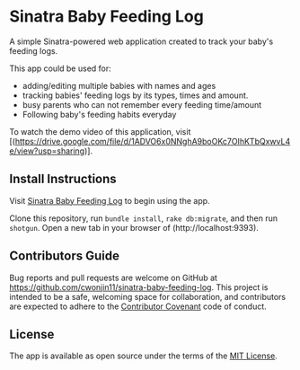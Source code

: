 # Sinatra Baby Feeding Log

A simple Sinatra-powered web application created to track your baby's feeding logs.

This app could be used for:
* adding/editing multiple babies with names and ages
* tracking babies' feeding logs by its types, times and amount.
* busy parents who can not remember every feeding time/amount
* Following baby's feeding habits everyday


To watch the demo video of this application, visit [(https://drive.google.com/file/d/1ADVO6x0NNghA9boOKc7OIhKTbQxwvL4e/view?usp=sharing)].

## Install Instructions

Visit [Sinatra Baby Feeding Log](https://github.com/cwonjin11/sinatra-baby-feeding-log) to begin using the app.

Clone this repository, run `bundle install`, `rake db:migrate`, and then run `shotgun`. Open a new tab in your browser of (http://localhost:9393).

## Contributors Guide

Bug reports and pull requests are welcome on GitHub at https://github.com/cwonjin11/sinatra-baby-feeding-log. This project is intended to be a safe, welcoming space for collaboration, and contributors are expected to adhere to the [Contributor Covenant](http://contributor-covenant.org) code of conduct.

## License

The app is available as open source under the terms of the [MIT License](https://opensource.org/licenses/MIT).